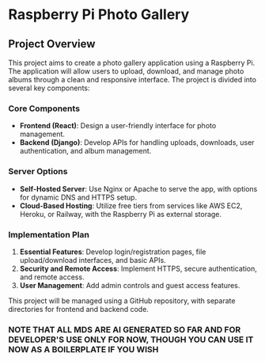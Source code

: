 # Raspberry Pi Photo Gallery

## Project Overview

This project aims to create a photo gallery application using a Raspberry Pi. The application will allow users to upload, download, and manage photo albums through a clean and responsive interface. The project is divided into several key components:

### Core Components

- **Frontend (React)**: Design a user-friendly interface for photo management.
- **Backend (Django)**: Develop APIs for handling uploads, downloads, user authentication, and album management.

### Server Options

- **Self-Hosted Server**: Use Nginx or Apache to serve the app, with options for dynamic DNS and HTTPS setup.
- **Cloud-Based Hosting**: Utilize free tiers from services like AWS EC2, Heroku, or Railway, with the Raspberry Pi as external storage.

### Implementation Plan

1. **Essential Features**: Develop login/registration pages, file upload/download interfaces, and basic APIs.
2. **Security and Remote Access**: Implement HTTPS, secure authentication, and remote access.
3. **User Management**: Add admin controls and guest access features.

This project will be managed using a GitHub repository, with separate directories for frontend and backend code.


### NOTE THAT ALL MDS ARE AI GENERATED SO FAR AND FOR DEVELOPER'S USE ONLY FOR NOW, THOUGH YOU CAN USE IT NOW AS A BOILERPLATE IF YOU WISH